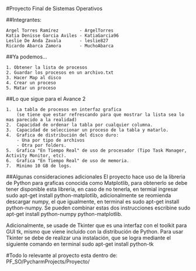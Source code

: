 #Proyecto Final de Sistemas Operativos

##Integrantes:
```
Argel Torres Ramírez        - ArgelTorres
Katia Denisse Garcia Aviles - KatiaGarcia96
Leslie De Anda Zavala       - leslie827
Ricardo Abarca Zamora       - MuchoAbarca
```
##Ya podemos...

```
1. Obtener la lista de procesos
2. Guardar los procesos en un archivo.txt
3. Hacer Map al disco
4. Crear un proceso
5. Matar un proceso
```

##Lo que sigue para el Avance 2

```
1.  La tabla de procesos en interfaz grafica 
    (se tiene que estar refrescando para que mostrar la lista sea lo mas parecido a la realidad)
2.  Capacidad de ordenar la tabla por cualquier columna.
3.  Capacidad de seleccionar un proceso de la tabla y matarlo.
4.  Grafica de distribución del disco duro:
    - Una por tipo de archivos
    - Otra por folders.
5.  Grafica "En Tiempo Real" de uso de procesador (Tipo Task Manager, Activity Monitor, etc).
6.  Grafica "En Tiempo Real" de uso de memoria.
7.  Minimo 10 GB de logs.
```
##Algunas consideraciones adicionales
El proyecto hace uso de la libreria de Python para graficas conocida como Matplotlib, para obtenerlo se debe tener disponible esta libreria, en caso de no tenerla, en termial ingresar sudo apt-get install python-matplotlib, adicionalmente se reomienda descargar numpy, el que igualmente, en terminal es sudo apt-get install python-numpy.
Se pueden combinar estas dos instrucciones escribine sudo apt-get install python-numpy python-matplotlib.

Adicionalmente, se usade de Tkinter que es una interfaz con el toolkit para GUI tk, mismo que viene incluido con la distribución de Python. Para usar Tkinter se debe de realizar una instalación, que se logra mediante el siguiente comando en terminal
sudo apt-get install python-tk

#Todo lo relevante al proyecto esta dentro de: PF_SO/PycharmProjects/Proyecto/
